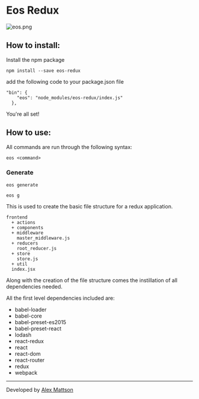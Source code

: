 # Eos Redux

![eos.png](https://s10.postimg.org/7hfcpvwpl/eos.png)


## How to install:

Install the npm package

```
npm install --save eos-redux
```
add the following code to your package.json file
```
"bin": {
    "eos": "node_modules/eos-redux/index.js"
  },
```
You're all set!

## How to use:

All commands are run through the following syntax:
```
eos <command>
```

### Generate

```
eos generate
```

```
eos g
```
This is used to create the basic file structure for a redux application.

```
frontend
  + actions
  + components
  + middleware
  	master_middleware.js
  + reducers
  	root_reducer.js
  + store
  	store.js
  + util
  index.jsx
```
Along with the creation of the file structure comes the instillation of all dependencies needed.

All the first level dependencies included are:

* babel-loader
* babel-core
* babel-preset-es2015
* babel-preset-react
* lodash
* react-redux
* react
* react-dom
* react-router
* redux
* webpack


---
Developed by [Alex Mattson](http://www.alexmattson.com)
